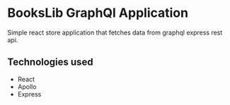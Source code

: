 # BooksLib GraphQl Application 
Simple react store application that fetches data from graphql express rest api. 

## Technologies used 
* React 
* Apollo
* Express